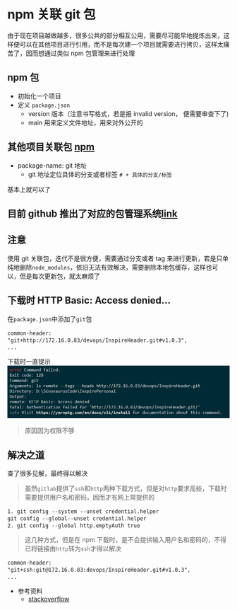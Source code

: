 # npm 关联 git 包

由于现在项目越做越多，很多公共的部分相互公用，需要尽可能早地提炼出来，这样便可以在其他项目进行引用，而不是每次建一个项目就需要进行拷贝，这样太痛苦了，因而想通过类似 npm 包管理来进行处理

## npm 包

- 初始化一个项目
- 定义 `package.json`
  - version 版本（注意书写格式，若是报 invalid version， 便需要审查下了)
  - main 用来定义文件地址，用来对外公开的

## 其他项目关联包 [npm](https://docs.npmjs.com/about-packages-and-modules)

- package-name: git 地址
  - git 地址定位具体的分支或者标签 `# + 具体的分支/标签`

基本上就可以了

## 目前 github 推出了对应的包管理系统[link](https://help.github.com/cn/articles/configuring-npm-for-use-with-github-package-registry)

## 注意

使用 git 关联包，迭代不是很方便，需要通过分支或者 tag 来进行更新，若是只单纯地删除`node_modules`，依旧无法有效解决，需要删除本地包缓存，这样也可以，但是每次更新包，就太麻烦了

## 下载时 HTTP Basic: Access denied...

在`package.json`中添加了`git`包

```
common-header: "git+http://172.16.0.83/devops/InspireHeader.git#v1.0.3",
...
```

下载时一直提示
![access denied](./../images/node/git-access.png)

> 原因因为权限不够

## 解决之道

查了很多见解，最终得以解决

> 虽然`gitlab`提供了`ssh`和`http`两种下载方式，但是对`http`要求高些，下载时需要提供用户名和密码，因而才有网上常提供的

```
1. git config --system --unset credential.helper
git config --global--unset credential.helper
2. git config --global http.emptyAuth true
```

> 这几种方式，但是在 npm 下载时，是不会提供输入用户名和密码的，不得已将链接由`http`转为`ssh`才得以解决

```
common-header: "git+ssh:git@172.16.0.83:devops/InspireHeader.git#v1.0.3",
...
```

- 参考资料
  - [stackoverflow](https://stackoverflow.com/questions/47860772/gitlab-remote-http-basic-access-denied-and-fatal-authentication)
